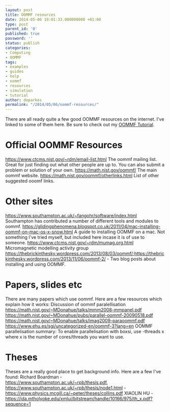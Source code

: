 ```yaml
---
layout: post
title: OOMMF resources
date: 2014-05-06 19:01:33.000000000 +01:00
type: post
parent_id: '0'
published: true
password: ''
status: publish
categories:
- Computing
- OOMMF
tags:
- examples
- guides
- help
- oommf
- resources
- simulation
- tutorial
author: deparkes
permalink: "/2014/05/06/oommf-resources/"
---
```

There are all ready quite a few good OOMMF resources on the internet. I've linked to some of them here.
Be sure to check out my <a title="OOMMF Tutorial" href="{{site.baseurl}}/oommf/oommf-tutorial/">OOMMF Tutorial</a>.
<h1>Official OOMMF Resources</h1>
<a href="https://www.ctcms.nist.gov/~rdm/email-list.html">https://www.ctcms.nist.gov/~rdm/email-list.html</a>
The oommf mailing list. Great for just finding out what other people are up to. You can also submit a problem or solution of your own.
<a href="https://math.nist.gov/oommf/">https://math.nist.gov/oommf/</a>
The main oommf website.
<a href="https://math.nist.gov/oommf/otherlinks.html">https://math.nist.gov/oommf/otherlinks.html</a>
List of other suggested ooomf links.
<h1>Other sites</h1>
<a href="https://www.southampton.ac.uk/~fangohr/software/index.html">https://www.southampton.ac.uk/~fangohr/software/index.html</a>
Southampton has contributed a number of different tools and modules to
oommf.
<a href="https://glidingphenomena.blogspot.co.uk/2011/04/mac-installing-oommf-on-mac-os-x-snow.html">https://glidingphenomena.blogspot.co.uk/2011/04/mac-installing-oommf-on-mac-os-x-snow.html</a>
A guide to installing OOMMF on a mac. Not something I've tried myself, but included here incase it is of use to someone.
<a href="https://thebrickinthesky.wordpress.com/2013/08/03/oommf/">https://www.ctcms.nist.gov/~rdm/mumag.org.html</a>
Micromagnetic modelling activity group
<a href="https://thebrickinthesky.wordpress.com/2013/08/03/oommf/">https://thebrickinthesky.wordpress.com/2013/08/03/oommf/</a>;<a href="https://thebrickinthesky.wordpress.com/2013/11/06/oommf-2/">https://thebrickinthesky.wordpress.com/2013/11/06/oommf-2/</a> - Two blog posts about installing and using OOMMF.
 
<h1>Papers, slides etc</h1>
There are many papers which use oommf. Here are a few resources which
explain how it works:
Discussion of oommf paralellisation
<a href="https://math.nist.gov/~MDonahue/talks/mmm2008-mmpanel.pdf"> https://math.nist.gov/~MDonahue/talks/mmm2008-mmpanel.pdf</a>
<a href="https://math.nist.gov/~MDonahue/pubs/parallel-oommf-20090518.pdf">https://math.nist.gov/~MDonahue/pubs/parallel-oommf-20090518.pdf</a>
<a href="https://math.nist.gov/~MDonahue/talks/imag2009-paraoommf.pdf"> https://math.nist.gov/~MDonahue/talks/imag2009-paraoommf.pdf</a>
<a href="https://www.ehu.es/sgi/uncategorized-en/oommf-3?lang=en">https://www.ehu.es/sgi/uncategorized-en/oommf-3?lang=en</a>
OOMMF parallelisation summary:
To enable parallelisation with boxsi, use -threads x where x is the number of cores/threads you want to use.
<h1>Theses</h1>
Theses are a really good place to get background info. Here are a few
I've found:
Richard Boardman - <a href="https://www.southampton.ac.uk/~rpb/thesis.pdf">https://www.southampton.ac.uk/~rpb/thesis.pdf</a>,
<a href="https://www.southampton.ac.uk/~rpb/thesis/node1.html">https://www.southampton.ac.uk/~rpb/thesis/node1.html</a>
- <a href="https://www.physics.mcgill.ca/~peter/theses/collins.pdf">https://www.physics.mcgill.ca/~peter/theses/collins.pdf</a>
XIAOLIN HU - <a href="https://ida.mtholyoke.edu/xmlui/bitstream/handle/10166/975/th_x.pdf?sequence=1">https://ida.mtholyoke.edu/xmlui/bitstream/handle/10166/975/th_x.pdf?sequence=1</a>
